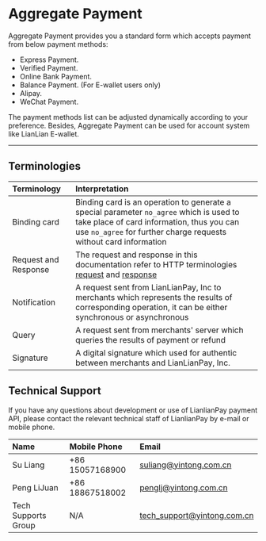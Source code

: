 # Aggregate Payment

Aggregate Payment provides you a standard form which accepts payment from below payment methods:

* Express Payment.
* Verified Payment. 
* Online Bank Payment. 
* Balance Payment. (For E-wallet users only)
* Alipay.
* WeChat Payment.

The payment methods list can be adjusted dynamically according to your preference. Besides, Aggregate Payment can be used for account system like LianLian E-wallet.

***

## Terminologies

|Terminology|Interpretation |
|:---|:---|
|Binding card|Binding card is an operation to generate a special parameter ```no_agree``` which is used to take place of card information, thus you can use ```no_agree``` for further charge requests without card information  |
|Request and Response| The request and response in this documentation refer to HTTP terminologies [request](https://en.wikipedia.org/wiki/Hypertext_Transfer_Protocol#Request_message) and [response](https://en.wikipedia.org/wiki/Hypertext_Transfer_Protocol#Response_message) |
|Notification| A request sent from LianLianPay, Inc to merchants which represents the results of corresponding operation, it can be either synchronous or asynchronous|
|Query| A request sent from merchants' server which queries the results of payment or refund|
|Signature| A digital signature which used for authentic between merchants and LianLianPay, Inc. |

## Technical Support

If you have any questions about development or use of LianlianPay payment API, please contact the relevant technical staff of LianlianPay by e-mail or mobile phone.

|Name|Mobile Phone|Email|
|:---|:---|:---|
|Su Liang|+86 15057168900|suliang@yintong.com.cn|
|Peng LiJuan|+86 18867518002|penglj@yintong.com.cn|
|Tech Supports Group| N/A| tech_support@yintong.com.cn|

